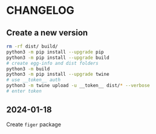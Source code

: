 # CHANGELOG

## Create a new version

```sh
rm -rf dist/ build/
python3 -m pip install --upgrade pip
python3 -m pip install --upgrade build
# create egg-info and dist folders
python3 -m build
python3 -m pip install --upgrade twine
# use __token__ auth
python3 -m twine upload -u __token__ dist/* --verbose
# enter token
```

## 2024-01-18

Create `figer` package
